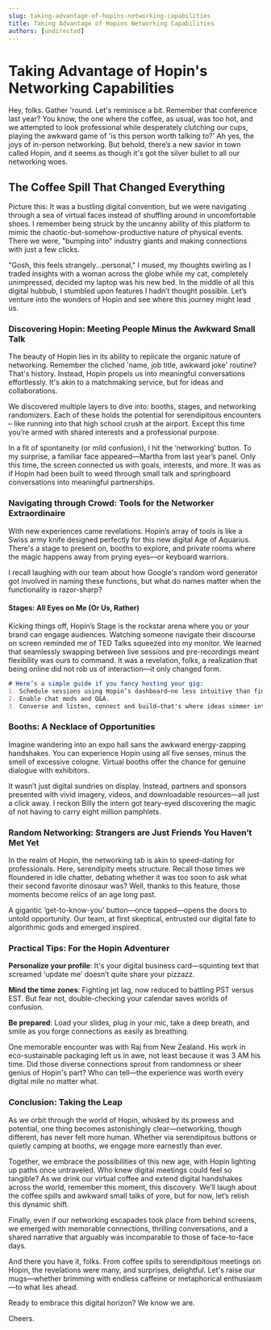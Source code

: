 ```yaml
---
slug: taking-advantage-of-hopins-networking-capabilities
title: Taking Advantage of Hopins Networking Capabilities
authors: [undirected]
---
```



# Taking Advantage of Hopin's Networking Capabilities

Hey, folks. Gather 'round. Let's reminisce a bit. Remember that conference last year? You know, the one where the coffee, as usual, was too hot, and we attempted to look professional while desperately clutching our cups, playing the awkward game of 'is this person worth talking to?' Ah yes, the joys of in-person networking. But behold, there’s a new savior in town called Hopin, and it seems as though it's got the silver bullet to all our networking woes. 

## **The Coffee Spill That Changed Everything**

Picture this: It was a bustling digital convention, but we were navigating through a sea of virtual faces instead of shuffling around in uncomfortable shoes. I remember being struck by the uncanny ability of this platform to mimic the chaotic-but-somehow-productive nature of physical events. There we were, "bumping into" industry giants and making connections with just a few clicks. 

"Gosh, this feels strangely...personal," I mused, my thoughts swirling as I traded insights with a woman across the globe while my cat, completely unimpressed, decided my laptop was his new bed. In the middle of all this digital hubbub, I stumbled upon features I hadn’t thought possible. Let’s venture into the wonders of Hopin and see where this journey might lead us.

### **Discovering Hopin: Meeting People Minus the Awkward Small Talk**

The beauty of Hopin lies in its ability to replicate the organic nature of networking. Remember the cliched 'name, job title, awkward joke' routine? That's history. Instead, Hopin propels us into meaningful conversations effortlessly. It's akin to a matchmaking service, but for ideas and collaborations.

We discovered multiple layers to dive into: booths, stages, and networking randomizers. Each of these holds the potential for serendipitous encounters – like running into that high school crush at the airport. Except this time you’re armed with shared interests and a professional purpose. 

In a fit of spontaneity (or mild confusion), I hit the ‘networking’ button. To my surprise, a familiar face appeared—Martha from last year’s panel. Only this time, the screen connected us with goals, interests, and more. It was as if Hopin had been built to weed through small talk and springboard conversations into meaningful partnerships.

### **Navigating through Crowd: Tools for the Networker Extraordinaire**

With new experiences came revelations. Hopin’s array of tools is like a Swiss army knife designed perfectly for this new digital Age of Aquarius. There's a stage to present on, booths to explore, and private rooms where the magic happens away from prying eyes—or keyboard warriors. 

I recall laughing with our team about how Google's random word generator got involved in naming these functions, but what do names matter when the functionality is razor-sharp? 

#### **Stages: All Eyes on Me (Or Us, Rather)**

Kicking things off, Hopin’s Stage is the rockstar arena where you or your brand can engage audiences. Watching someone navigate their discourse on screen reminded me of TED Talks squeezed into my monitor. We learned that seamlessly swapping between live sessions and pre-recordings meant flexibility was ours to command. It was a revelation, folks, a realization that being online did not rob us of interaction—it only changed form.

```markdown
# Here’s a simple guide if you fancy hosting your gig:
1. Schedule sessions using Hopin’s dashboard—no less intuitive than finding your toothbrush in the morning.
2. Enable chat mods and Q&A.
3. Converse and listen, connect and build—that's where ideas simmer into reality.
```

### **Booths: A Necklace of Opportunities** 

Imagine wandering into an expo hall sans the awkward energy-zapping handshakes. You can experience Hopin using all five senses, minus the smell of excessive cologne. Virtual booths offer the chance for genuine dialogue with exhibitors.

It wasn’t just digital sundries on display. Instead, partners and sponsors presented with vivid imagery, videos, and downloadable resources—all just a click away. I reckon Billy the intern got teary-eyed discovering the magic of not having to carry eight million pamphlets. 

### **Random Networking: Strangers are Just Friends You Haven’t Met Yet**
  
In the realm of Hopin, the networking tab is akin to speed-dating for professionals. Here, serendipity meets structure. Recall those times we floundered in idle chatter, debating whether it was too soon to ask what their second favorite dinosaur was? Well, thanks to this feature, those moments become relics of an age long past.

A gigantic ‘get-to-know-you’ button—once tapped—opens the doors to untold opportunity. Our team, at first skeptical, entrusted our digital fate to algorithmic gods and emerged inspired. 

### **Practical Tips: For the Hopin Adventurer**

**Personalize your profile**: It's your digital business card—squinting text that screamed ‘update me’ doesn’t quite share your pizzazz.

**Mind the time zones**: Fighting jet lag, now reduced to battling PST versus EST. But fear not, double-checking your calendar saves worlds of confusion.

**Be prepared**: Load your slides, plug in your mic, take a deep breath, and smile as you forge connections as easily as breathing.

One memorable encounter was with Raj from New Zealand. His work in eco-sustainable packaging left us in awe, not least because it was 3 AM his time. Did those diverse connections sprout from randomness or sheer genius of Hopin's part? Who can tell—the experience was worth every digital mile no matter what.

### **Conclusion: Taking the Leap**

As we orbit through the world of Hopin, whisked by its prowess and potential, one thing becomes astonishingly clear—networking, though different, has never felt more human. Whether via serendipitous buttons or quietly camping at booths, we engage more earnestly than ever.

Together, we embrace the possibilities of this new age, with Hopin lighting up paths once untraveled. Who knew digital meetings could feel so tangible? As we drink our virtual coffee and extend digital handshakes across the world, remember this moment, this discovery. We’ll laugh about the coffee spills and awkward small talks of yore, but for now, let’s relish this dynamic shift.

Finally, even if our networking escapades took place from behind screens, we emerged with memorable connections, thrilling conversations, and a shared narrative that arguably was incomparable to those of face-to-face days.

And there you have it, folks. From coffee spills to serendipitous meetings on Hopin, the revelations were many, and surprises, delightful. Let's raise our mugs—whether brimming with endless caffeine or metaphorical enthusiasm—to what lies ahead.

Ready to embrace this digital horizon? We know we are.

Cheers.

